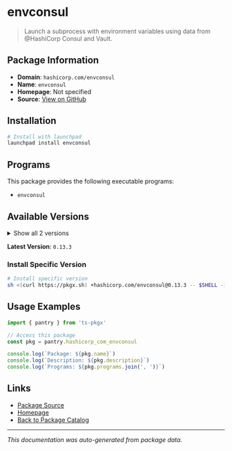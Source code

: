 # envconsul

> Launch a subprocess with environment variables using data from @HashiCorp Consul and Vault.

## Package Information

- **Domain**: `hashicorp.com/envconsul`
- **Name**: `envconsul`
- **Homepage**: Not specified
- **Source**: [View on GitHub](https://github.com/pkgxdev/pantry/tree/main/projects/hashicorp.com/envconsul/package.yml)

## Installation

```bash
# Install with launchpad
launchpad install envconsul
```

## Programs

This package provides the following executable programs:

- `envconsul`

## Available Versions

<details>
<summary>Show all 2 versions</summary>

- `0.13.3`, `0.13.2`

</details>

**Latest Version**: `0.13.3`

### Install Specific Version

```bash
# Install specific version
sh <(curl https://pkgx.sh) +hashicorp.com/envconsul@0.13.3 -- $SHELL -i
```

## Usage Examples

```typescript
import { pantry } from 'ts-pkgx'

// Access this package
const pkg = pantry.hashicorp_com_envconsul

console.log(`Package: ${pkg.name}`)
console.log(`Description: ${pkg.description}`)
console.log(`Programs: ${pkg.programs.join(', ')}`)
```

## Links

- [Package Source](https://github.com/pkgxdev/pantry/tree/main/projects/hashicorp.com/envconsul/package.yml)
- [Homepage](#)
- [Back to Package Catalog](../package-catalog.md)

---

*This documentation was auto-generated from package data.*
